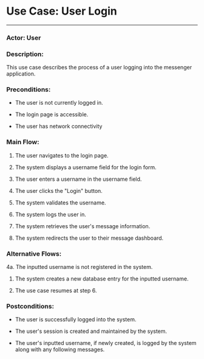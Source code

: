 # Use Case: User Login
---
### Actor: User

### Description: 
This use case describes the process of a user logging into the messenger application.

### Preconditions:

-   The user is not currently logged in.

-   The login page is accessible.

-   The user has network connectivity

### Main Flow:

1.  The user navigates to the login page.

2.  The system displays a username field for the login form.

3.  The user enters a username in the username field.

4.  The user clicks the "Login" button.

5.  The system validates the username.

6.  The system logs the user in.

7.  The system retrieves the user's message information.

7.  The system redirects the user to their message dashboard.

### Alternative Flows:

4a. The inputted username is not registered in the system.

1.  The system creates a new database entry for the inputted username.

2.  The use case resumes at step 6.


### Postconditions:

-   The user is successfully logged into the system.

-   The user's session is created and maintained by the system.

-   The user's inputted username, if newly created, is logged by the
    system along with any following messages.
